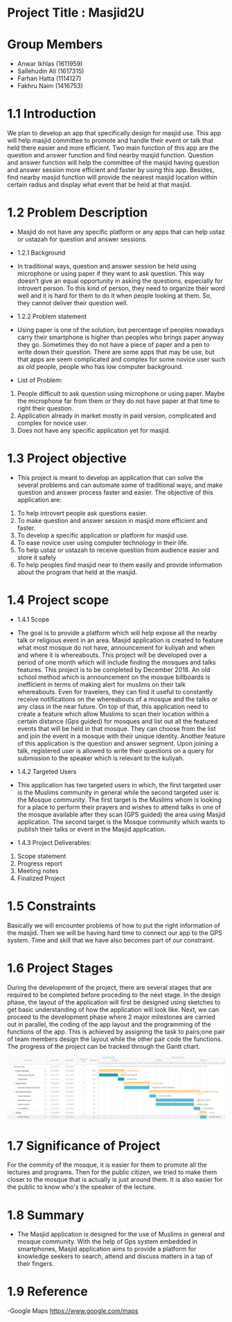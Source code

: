     
# Project Title : Masjid2U
# Group Members
- Anwar Ikhlas (1611959)
- Sallehudin Ali (1617315)
- Farhan Hatta (1114127)
- Fakhru Naim (1416753)
# 1.1 Introduction
   We plan to develop an app that specifically design for masjid use. This app will help masjid committee to promote and handle their event or talk that held there easier and more efficient. Two main function of this app are the question and answer function and find nearby masjid function. Question and answer function will help the committee of the masjid having question and answer session more efficient and faster by using this app. Besides, find nearby masjid function will provide the nearest masjid location within certain radius and display what event that be held at that masjid.
   
# 1.2 Problem Description
- Masjid do not have any specific platform or any apps that can help ustaz or ustazah for question and answer sessions.  

- 1.2.1 Background
- In traditional ways, question and answer session be held using microphone or using paper if they want to ask question. This way doesn’t give an equal opportunity in asking the questions, especially for introvert person. To this kind of person, they need to organize their word well and it is hard for them to do it when people looking at them. So, they cannot deliver their question well.

- 1.2.2 Problem statement
- Using paper is one of the solution, but percentage of peoples nowadays carry their smartphone is higher than peoples who brings paper anyway they go. Sometimes they do not have a piece of paper and a pen to write down their question. There are some apps that may be use, but that apps are seem complicated and complex for some novice user such as old people, people who has low computer background.

- List of Problem:
1.	People difficult to ask question using microphone or using paper. Maybe the microphone far from them or they do not have paper at that time to right their question.
2.	Application already in market mostly in paid version, complicated and complex for novice user.
3.	Does not have any specific application yet for masjid.

# 1.3 Project objective
- This project is meant to develop an application that can solve the several problems and can automate some of traditional ways, and make question and answer process faster and easier. The objective of this application are:
1)	To help introvert people ask questions easier.
2)	To make question and answer session in masjid more efficient and faster.
3)	To develop a specific application or platform for masjid use.
4)	To ease novice user using computer technology in their life.
5)	To help ustaz or ustazah to receive question from audience easier and store it safely
6)  To help peoples find masjid near to them easily and provide information about the program that held at the masjid.

# 1.4 Project scope
- 1.4.1 Scope
- The goal is to provide a platform which will help expose all the nearby talk or religious event in an area. Masjid application is created to feature what most mosque do not have, announcement for kuliyah and when and where it is whereabouts. This project will be developed over a period of one month which will include finding the mosques and talks features. This project is to be completed by December 2018. An old school method which is announcement on the mosque billboards is inefficient in terms of making alert for muslims on their talk whereabouts. Even for travelers, they can find it useful to constantly receive notifications on the whereabouts of a mosque and the talks or any class in the near future. On top of that, this application need to create a feature which allow Muslims to scan their location within a certain distance (Gps guided) for mosques and list out all the featured events that will be held in that mosque. They can choose from the list and join the event in a mosque with their unique identity. Another feature of this application is the question and answer segment. Upon joining a talk, registered user is allowed to write their questions on a query for submission to the speaker which is relevant to the kuliyah. 

- 1.4.2 Targeted Users
- This application has two targeted users in which, the first targeted user is the Muslims community in general while the second targeted user is the Mosque community. The first target is the Muslims whom is looking for a place to perform their prayers and wishes to attend talks in one of the mosque available after they scan (GPS guided) the area using Masjid application. The second target is the Mosque community which wants to publish their talks or event in the Masjid application.

- 1.4.3 Project Deliverables:
1.  Scope statement
2.  Progress report
3.  Meeting notes
4.  Finalized Project

# 1.5 Constraints
Basically we will encounter problems of how to put the right information of the masjid. Then we will be having hard time to connect our app to the GPS system. Time and skill that we have also becomes part of our constraint.

# 1.6 Project Stages
During the development of the project, there are several stages that are required to be completed before proceding to the next stage. In the design phase, the layout of the application will first be designed using sketches to get basic understanding of how the application will look like. Next, we can proceed to the development phase where 2 major milestones are carried out in parallel, the coding of the app layout and the programming of the functions of the app. This is achieved by assigning the task to pairs;one pair of team members design the layout while the other pair code the functions. The progress of the project can be tracked through the Gantt chart.

![Project Schedule](documentation/gantt-chart.jpg)

# 1.7 Significance of Project
For the commity of the mosque, it is easier for them to promote all the lectures and programs. Then for the public citizen, we tried to make them closer to the mosque that is actually is just around them. It is also easier for the public to know who's the speaker of the lecture.

# 1.8 Summary 
 - The Masjid application is designed for the use of Muslims in general and mosque community. With the help of Gps system embedded in smartphones, Masjid application aims to provide a platform for knowledge seekers to search, attend and discuss matters in a tap of their fingers. 

# 1.9 Reference
 -Google Maps 
 https://www.google.com/maps
